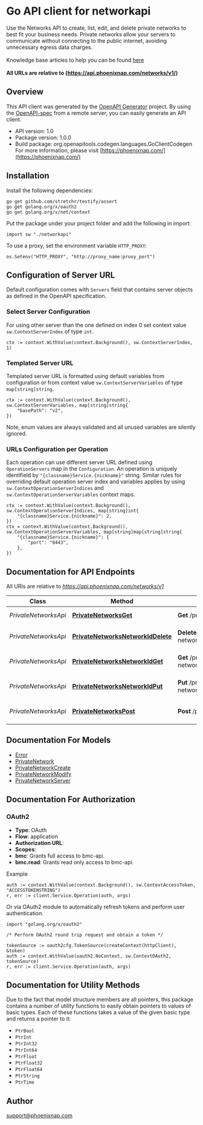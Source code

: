 # Go API client for networkapi

Use the Networks API to create, list, edit, and delete private networks to best fit your business needs.
Private networks allow your servers to communicate without connecting to the public internet, avoiding unnecessary
egress data charges.<br>
<br>
<span class='pnap-api-knowledge-base-link'>
Knowledge base articles to help you can be found
<a href='https://phoenixnap.com/kb/bmc-server-management-via-api#multi-private-backend-network-api' target='_blank'>here</a>
</span><br>
<br>
<b>All URLs are relative to (https://api.phoenixnap.com/networks/v1/)</b>


## Overview
This API client was generated by the [OpenAPI Generator](https://openapi-generator.tech) project.  By using the [OpenAPI-spec](https://www.openapis.org/) from a remote server, you can easily generate an API client.

- API version: 1.0
- Package version: 1.0.0
- Build package: org.openapitools.codegen.languages.GoClientCodegen
For more information, please visit [https://phoenixnap.com/](https://phoenixnap.com/)

## Installation

Install the following dependencies:

```shell
go get github.com/stretchr/testify/assert
go get golang.org/x/oauth2
go get golang.org/x/net/context
```

Put the package under your project folder and add the following in import:

```golang
import sw "./networkapi"
```

To use a proxy, set the environment variable `HTTP_PROXY`:

```golang
os.Setenv("HTTP_PROXY", "http://proxy_name:proxy_port")
```

## Configuration of Server URL

Default configuration comes with `Servers` field that contains server objects as defined in the OpenAPI specification.

### Select Server Configuration

For using other server than the one defined on index 0 set context value `sw.ContextServerIndex` of type `int`.

```golang
ctx := context.WithValue(context.Background(), sw.ContextServerIndex, 1)
```

### Templated Server URL

Templated server URL is formatted using default variables from configuration or from context value `sw.ContextServerVariables` of type `map[string]string`.

```golang
ctx := context.WithValue(context.Background(), sw.ContextServerVariables, map[string]string{
	"basePath": "v2",
})
```

Note, enum values are always validated and all unused variables are silently ignored.

### URLs Configuration per Operation

Each operation can use different server URL defined using `OperationServers` map in the `Configuration`.
An operation is uniquely identifield by `"{classname}Service.{nickname}"` string.
Similar rules for overriding default operation server index and variables applies by using `sw.ContextOperationServerIndices` and `sw.ContextOperationServerVariables` context maps.

```
ctx := context.WithValue(context.Background(), sw.ContextOperationServerIndices, map[string]int{
	"{classname}Service.{nickname}": 2,
})
ctx = context.WithValue(context.Background(), sw.ContextOperationServerVariables, map[string]map[string]string{
	"{classname}Service.{nickname}": {
		"port": "8443",
	},
})
```

## Documentation for API Endpoints

All URIs are relative to *https://api.phoenixnap.com/networks/v1*

Class | Method | HTTP request | Description
------------ | ------------- | ------------- | -------------
*PrivateNetworksApi* | [**PrivateNetworksGet**](docs/PrivateNetworksApi.md#privatenetworksget) | **Get** /private-networks | List Private Networks.
*PrivateNetworksApi* | [**PrivateNetworksNetworkIdDelete**](docs/PrivateNetworksApi.md#privatenetworksnetworkiddelete) | **Delete** /private-networks/{privateNetworkId} | Delete a Private Network.
*PrivateNetworksApi* | [**PrivateNetworksNetworkIdGet**](docs/PrivateNetworksApi.md#privatenetworksnetworkidget) | **Get** /private-networks/{privateNetworkId} | Get a Private Network.
*PrivateNetworksApi* | [**PrivateNetworksNetworkIdPut**](docs/PrivateNetworksApi.md#privatenetworksnetworkidput) | **Put** /private-networks/{privateNetworkId} | Update a Private Network.
*PrivateNetworksApi* | [**PrivateNetworksPost**](docs/PrivateNetworksApi.md#privatenetworkspost) | **Post** /private-networks | Create a Private Network.


## Documentation For Models

 - [Error](docs/Error.md)
 - [PrivateNetwork](docs/PrivateNetwork.md)
 - [PrivateNetworkCreate](docs/PrivateNetworkCreate.md)
 - [PrivateNetworkModify](docs/PrivateNetworkModify.md)
 - [PrivateNetworkServer](docs/PrivateNetworkServer.md)


## Documentation For Authorization



### OAuth2


- **Type**: OAuth
- **Flow**: application
- **Authorization URL**: 
- **Scopes**: 
 - **bmc**: Grants full access to bmc-api.
 - **bmc.read**: Grants read only access to bmc-api.

Example

```golang
auth := context.WithValue(context.Background(), sw.ContextAccessToken, "ACCESSTOKENSTRING")
r, err := client.Service.Operation(auth, args)
```

Or via OAuth2 module to automatically refresh tokens and perform user authentication.

```golang
import "golang.org/x/oauth2"

/* Perform OAuth2 round trip request and obtain a token */

tokenSource := oauth2cfg.TokenSource(createContext(httpClient), &token)
auth := context.WithValue(oauth2.NoContext, sw.ContextOAuth2, tokenSource)
r, err := client.Service.Operation(auth, args)
```


## Documentation for Utility Methods

Due to the fact that model structure members are all pointers, this package contains
a number of utility functions to easily obtain pointers to values of basic types.
Each of these functions takes a value of the given basic type and returns a pointer to it:

* `PtrBool`
* `PtrInt`
* `PtrInt32`
* `PtrInt64`
* `PtrFloat`
* `PtrFloat32`
* `PtrFloat64`
* `PtrString`
* `PtrTime`

## Author

support@phoenixnap.com


